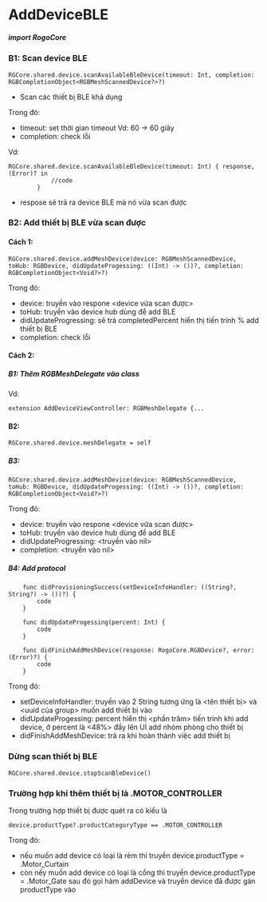 

# AddDeviceBLE

##### import RogoCore

### B1: Scan device BLE
```
RGCore.shared.device.scanAvailableBleDevice(timeout: Int, completion: RGBCompletionObject<RGBMeshScannedDevice?>?)
```

- Scan các thiết bị BLE khả dụng

Trong đó:
- timeout: set thời gian timeout Vd: 60 -> 60 giây
- completion: check lỗi

Vd: 
```
RGCore.shared.device.scanAvailableBleDevice(timeout: Int) { response, (Error)? in
            //code
        }
 ```       
- respose sẽ trả ra device BLE mà nó vừa scan được
        
### B2: Add thiết bị BLE vừa scan được

#### Cách 1:

```
RGCore.shared.device.addMeshDevice(device: RGBMeshScannedDevice, toHub: RGBDevice, didUpdateProgessing: ((Int) -> ())?, completion: RGBCompletionObject<Void?>?)
```
Trong đó:
- device: truyền vào respone <device vừa scan được>
- toHub: truyền vào device hub dùng để add BLE
- didUpdateProgressing: sẽ trả completedPercent hiển thị tiến trình % add thiết bị BLE
- completion: check lỗi

#### Cách 2:

##### B1: Thêm RGBMeshDelegate vào class

Vd: 
```
extension AddDeviceViewController: RGBMeshDelegate {...
```

#### B2:

```
RGCore.shared.device.meshDelegate = self
```
##### B3:

```
RGCore.shared.device.addMeshDevice(device: RGBMeshScannedDevice, toHub: RGBDevice, didUpdateProgessing: ((Int) -> ())?, completion: RGBCompletionObject<Void?>?)
```

Trong đó:

- device: truyền vào respone <device vừa scan được>
- toHub: truyền vào device hub dùng để add BLE
- didUpdateProgressing: <truyền vào nil>
- completion: <truyền vào nil>

##### B4: Add protocol 

```
    func didProvisioningSuccess(setDeviceInfoHandler: ((String?, String?) -> ())?) {
        code
    }
    
    func didUpdateProgessing(percent: Int) {
        code
    }
    
    func didFinishAddMeshDevice(response: RogoCore.RGBDevice?, error: (Error)?) {
        code
    }
```
Trong đó:

- setDeviceInfoHandler: truyền vào 2 String tương ứng là <tên thiết bị> và <uuid của group> muốn add thiết bị vào
- didUpdateProgessing: percent hiển thị <phần trăm> tiến trình khi add device, ở percent là <48%> đẩy lên UI add nhóm phòng cho thiết bị
- didFinishAddMeshDevice: trả ra <RGBDevice> khi hoàn thành việc add thiết bị

### Dừng scan thiết bị BLE
```
RGCore.shared.device.stopScanBleDevice()
```
### Trường hợp khi thêm thiết bị là .MOTOR_CONTROLLER

Trong trường hợp thiết bị được quét ra có kiểu là 

```
device.productType?.productCategoryType == .MOTOR_CONTROLLER
```
Trong đó:
- nếu muốn add device có loại là rèm thì truyền device.productType = .Motor_Curtain
- còn nếy muốn add device có loại là cổng thì truyền device.productType = .Motor_Gate
sau đó gọi hàm addDevice và truyền device đã được gán productType vào
